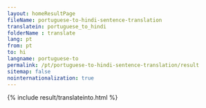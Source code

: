 ```yaml
---
layout: homeResultPage
fileName: portuguese-to-hindi-sentence-translation
translatein: portuguese_to_hindi
folderName : translate
lang: pt
from: pt
to: hi
langname: portuguese-to
permalink: /pt/portuguese-to-hindi-sentence-translation/result
sitemap: false
nointernationalization: true
---
```

{% include result/translateinto.html %}

<script src="/js/result/translation.js" data-foldername="{{page.folderName}}" data-lang="{{page.lang}}"></script>
